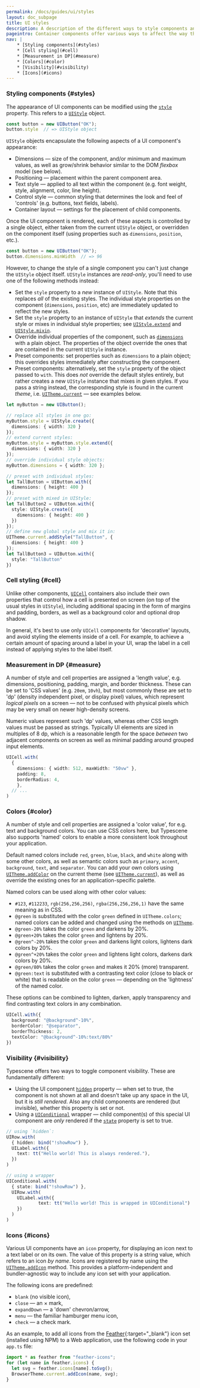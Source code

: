 ```yaml
---
permalink: /docs/guides/ui/styles
layout: doc_subpage
title: UI styles
description: A description of the different ways to style components and groups of components.
pageintro: Container components offer various ways to affect the way they are rendered on screen.
nav: |
    * [Styling components](#styles)
    * [Cell styling](#cell)
    * [Measurement in DP](#measure)
    * [Colors](#color)
    * [Visibility](#visibility)
    * [Icons](#icons)
---
```


### Styling components {#styles}

The appearance of UI components can be modified using the [`style`](/docs/ref/UIComponent#UIComponent:style) property. This refers to a [`UIStyle`](/docs/ref/UIStyle) object.

```typescript
const button = new UIButton("OK");
button.style  // => UIStyle object
```

`UIStyle` objects encapsulate the following aspects of a UI component's appearance:

* Dimensions — size of the component, and/or minimum and maximum values, as well as grow/shrink behavior similar to the DOM *flexbox* model (see below).
* Positioning — placement within the parent component area.
* Text style — applied to all text within the component (e.g. font weight, style, alignment, color, line height).
* Control style — common styling that determines the look and feel of 'controls' (e.g. buttons, text fields, labels).
* Container layout — settings for the placement of child components.

Once the UI component is rendered, each of these aspects is controlled by a single object, either taken from the current `UIStyle` object, or overridden on the component itself (using properties such as `dimensions`, `position`, etc.).

```typescript
const button = new UIButton("OK");
button.dimensions.minWidth  // => 96
```

However, to change the style of a single component you can't just change the `UIStyle` object itself. `UIStyle` instances are *read-only*, you'll need to use one of the following methods instead:

* Set the `style` property to a *new* instance of `UIStyle`. Note that this replaces *all* of the existing styles. The individual style properties on the component (`dimensions`, `position`, etc) are immediately updated to reflect the new styles.
* Set the `style` property to an instance of `UIStyle` that *extends* the current style or mixes in individual style properties; see [`UIStyle.extend`](/docs/ref/UIStyle#UIStyle:extend) and [`UIStyle.mixin`](/docs/ref/UIStyle#UIStyle:mixin).
* Override individual properties of the component, such as [`dimensions`](/docs/ref/UIComponent#UIComponent:dimensions) with a plain object. The properties of the object override the ones that are contained in the current `UIStyle` instance.
* Preset components: set properties such as `dimensions` to a plain object; this overrides styles immediately after constructing the component.
* Preset components: alternatively, set the `style` property of the object passed to `with`. This does *not* override the default styles entirely, but rather creates a new `UIStyle` instance that mixes in given styles. If you pass a string instead, the corresponding style is found in the current *theme*, i.e. [`UITheme.current`](/docs/ref/UITheme#UITheme:current) — see examples below.

```typescript
let myButton = new UIButton();

// replace all styles in one go:
myButton.style = UIStyle.create({
  dimensions: { width: 320 }
});
// extend current styles:
myButton.style = myButton.style.extend({
  dimensions: { width: 320 }
});
// override individual style objects:
myButton.dimensions = { width: 320 };

// preset with individual styles:
let TallButton = UIButton.with({
  dimensions: { height: 400 }
});
// preset with mixed in UIStyle:
let TallButton2 = UIButton.with({
  style: UIStyle.create({
    dimensions: { height: 400 }
  })
});
// define new global style and mix it in:
UITheme.current.addStyle("TallButton", {
  dimensions: { height: 400 }
});
let TallButton3 = UIButton.with({
  style: "TallButton"
})
```

### Cell styling {#cell}

Unlike other components, [`UICell`](/docs/ref/UICell) containers also include their own properties that control how a cell is presented on screen (on top of the usual styles in `UIStyle`), including additional spacing in the form of margins and padding, borders, as well as a background color and optional drop shadow.

In general, it's best to use only `UICell` components for 'decorative' layouts, and avoid styling the elements inside of a cell. For example, to achieve a certain amount of spacing around a label in your UI, wrap the label in a cell instead of applying styles to the label itself.

### Measurement in DP {#measure}

A number of style and cell properties are assigned a 'length value', e.g. dimensions, positioning, padding, margin, and border thickness. These can be set to 'CSS values' (e.g. `20em`, `10vh`), but most commonly these are set to 'dp' (density independent pixel, or display pixel) values, which represent *logical pixels* on a screen — not to be confused with physical pixels which may be very small on newer high-density screens.

Numeric values represent such 'dp' values, whereas other CSS length values must be passed as strings. Typically UI elements are sized in multiples of 8 dp, which is a reasonable length for the space *between* two adjacent components on screen as well as minimal padding around grouped input elements.

```typescript
UICell.with(
  {
    dimensions: { width: 512, maxWidth: "50vw" },
    padding: 8,
    borderRadius: 4,
	},
  // ...
)
```

### Colors {#color}

A number of style and cell properties are assigned a 'color value', for e.g. text and background colors. You can use CSS colors here, but Typescene also supports 'named' colors to enable a more consistent look throughout your application.

Default named colors include `red`, `green`, `blue`, `black`, and `white` along with some other colors, as well as semantic colors such as `primary`, `accent`, `background`, `text`, and `separator`. You can add your own colors using [`UITheme.addColor`](/docs/ref/UITheme#UITheme:addColor) on the current theme (see [`UITheme.current`](/docs/ref/UITheme#UITheme:current)), as well as override the existing ones for an application-specific palette.

Named colors can be used along with other color values:

* `#123`, `#112233`, `rgb(256,256,256)`, `rgba(256,256,256,1)` have the same meaning as in CSS.
* `@green` is substituted with the color `green` defined in `UITheme.colors`; named colors can be added and changed using the methods on [`UITheme`](/docs/ref/UITheme).
* `@green-20%` takes the color `green` and darkens by 20%.
* `@green+20%` takes the color `green` and lightens by 20%.
* `@green^-20%` takes the color `green` and darkens light colors, lightens dark colors by 20%.
* `@green^+20%` takes the color `green` and lightens light colors, darkens dark colors by 20%.
* `@green/80%` takes the color `green` and makes it 20% (more) transparent.
* `@green:text` is substituted with a contrasting text color (close to black or white) that is readable on the color `green` — depending on the 'lightness' of the named color.

These options can be combined to lighten, darken, apply transparency and find contrasting text colors in any combination.

```typescript
UICell.with({
  background: "@background^-10%",
  borderColor: "@separator",
  borderThickness: 2,
  textColor: "@background^-10%:text/80%"
})
```

### Visibility {#visibility}

Typescene offers two ways to toggle component visibility. These are fundamentally different:

* Using the UI component [`hidden`](/docs/ref/UIComponent#UIComponent:hidden) property — when set to true, the component is not shown at all and doesn't take up any space in the UI, but it is *still rendered*. Also any child components are rendered (but invisible), whether this property is set or not.
* Using a [`UIConditional`](/docs/ref/UIConditional) wrapper — child component(s) of this special UI component are *only* rendered if the [`state`](/docs/ref/UIConditional#UIConditional:state) property is set to true.

```typescript
// using `hidden`:
UIRow.with(
  { hidden: bind("!showRow") },
  UILabel.with({
    text: tt("Hello world! This is always rendered."),
  })
)

// using a wrapper
UIConditional.with(
  { state: bind("!showRow") },
  UIRow.with(
  	UILabel.with({
			text: tt("Hello world! This is wrapped in UIConditional")
    })
  )
)
```

### Icons {#icons}

Various UI components have an `icon` property, for displaying an icon next to a text label or on its own. The value of this property is a string value, which refers to an icon *by name*. Icons are registered by name using the [`UITheme.addIcon`](/docs/ref/UITheme#UITheme:addIcon) method. This provides a platform-independent and bundler-agnostic way to include any icon set with your application.

The following icons are predefined:

* `blank` (no visible icon),
* `close` — an &times; mark,
* `expandDown` — a 'down' chevron/arrow,
* `menu` — the familiar hamburger menu icon,
* `check` — a check mark.

As an example, to add all icons from the [Feather](https://feathericons.com/){:target="_blank"} icon set (installed using NPM) to a Web application, use the following code in your `app.ts` file:

```typescript
import * as feather from "feather-icons";
for (let name in feather.icons) {
  let svg = feather.icons[name].toSvg();
  BrowserTheme.current.addIcon(name, svg);
}
```
